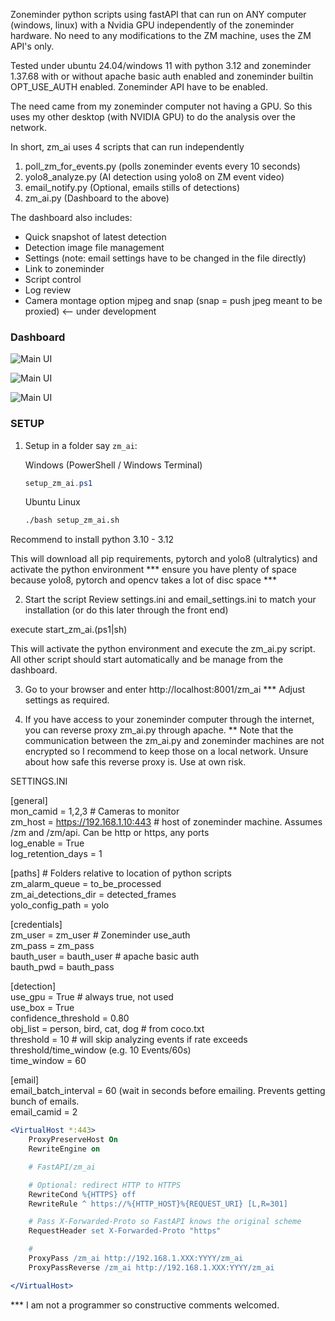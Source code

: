 Zoneminder python scripts using fastAPI that can run on ANY computer (windows, linux) with a Nvidia GPU independently of the zoneminder hardware. No need to any modifications to the ZM machine, uses the ZM API's only.

Tested under ubuntu 24.04/windows 11 with python 3.12 and zoneminder 1.37.68 with or without apache basic auth enabled and zoneminder builtin OPT_USE_AUTH enabled. Zoneminder API have to be enabled.

The need came from my zoneminder computer not having a GPU. So this uses my other desktop (with NVIDIA GPU) to do the analysis over the network.

In short, zm_ai uses 4 scripts that can run independently
1) poll_zm_for_events.py (polls zoneminder events every 10 seconds)
2) yolo8_analyze.py (AI detection using yolo8 on ZM event video)
3) email_notify.py (Optional, emails stills of detections)
4) zm_ai.py (Dashboard to the above)

The dashboard also includes:
- Quick snapshot of latest detection
- Detection image file management
- Settings (note: email settings have to be changed in the file directly)
- Link to zoneminder
- Script control
- Log review
- Camera montage option mjpeg and snap (snap = push jpeg meant to be proxied) <-- under development

### Dashboard
![Main UI](images/dashboard.jpg)

![Main UI](images/detected.jpg)

![Main UI](images/montage.jpg)

### SETUP
1) Setup in a folder say `zm_ai`:

   Windows (PowerShell / Windows Terminal)  
   ```powershell
   setup_zm_ai.ps1
   ```

   Ubuntu Linux  
   ```bash
   ./bash setup_zm_ai.sh
   ```
Recommend to install python 3.10 - 3.12

This will download all pip requirements, pytorch and yolo8 (ultralytics) and activate the python environment
*** ensure you have plenty of space because yolo8, pytorch and opencv takes a lot of disc space ***

2) Start the script
Review settings.ini and email_settings.ini to match your installation (or do this later through the front end)

execute start_zm_ai.(ps1|sh)

This will activate the python environment and execute the zm_ai.py script. 
All other script should start automatically and be manage from the dashboard.

3) Go to your browser and enter http://localhost:8001/zm_ai
*** Adjust settings as required.

4) If you have access to your zoneminder computer through the internet, you can reverse proxy zm_ai.py through apache.
** Note that the communication between the zm_ai.py and zoneminder machines are not encrypted so I recommend to keep those on a local network. Unsure about how safe this reverse proxy is. Use at own risk.

SETTINGS.INI

[general]\
mon_camid = 1,2,3 # Cameras to monitor\
zm_host = https://192.168.1.10:443 # host of zoneminder machine. Assumes /zm and /zm/api. Can be http or https, any ports\
log_enable = True\
log_retention_days = 1

[paths] # Folders relative to location of python scripts\
zm_alarm_queue = to_be_processed\
zm_ai_detections_dir = detected_frames\
yolo_config_path = yolo

[credentials]\
zm_user = zm_user # Zoneminder use_auth\
zm_pass = zm_pass\
bauth_user = bauth_user # apache basic auth\
bauth_pwd = bauth_pass

[detection]\
use_gpu = True # always true, not used\
use_box = True\
confidence_threshold = 0.80\
obj_list = person, bird, cat, dog # from coco.txt\
threshold = 10 # will skip analyzing events if rate exceeds threshold/time_window (e.g. 10 Events/60s)\
time_window = 60

[email]\
email_batch_interval = 60 (wait in seconds before emailing. Prevents getting bunch of emails.\
email_camid = 2

```apache
<VirtualHost *:443>
    ProxyPreserveHost On
    RewriteEngine on

    # FastAPI/zm_ai

    # Optional: redirect HTTP to HTTPS
    RewriteCond %{HTTPS} off
    RewriteRule ^ https://%{HTTP_HOST}%{REQUEST_URI} [L,R=301]

    # Pass X-Forwarded-Proto so FastAPI knows the original scheme
    RequestHeader set X-Forwarded-Proto "https"

    #
    ProxyPass /zm_ai http://192.168.1.XXX:YYYY/zm_ai
    ProxyPassReverse /zm_ai http://192.168.1.XXX:YYYY/zm_ai

</VirtualHost>
```

*** I am not a programmer so constructive comments welcomed.
